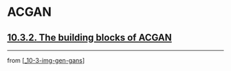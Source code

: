 # ACGAN

## [**10.3.2.** The building blocks of ACGAN]()

---
from [[_10-3-img-gen-gans]]

[//begin]: # "Autogenerated link references for markdown compatibility"
[_10-3-img-gen-gans]: _10-3-img-gen-gans.md "Img Gen GANs"
[//end]: # "Autogenerated link references"
